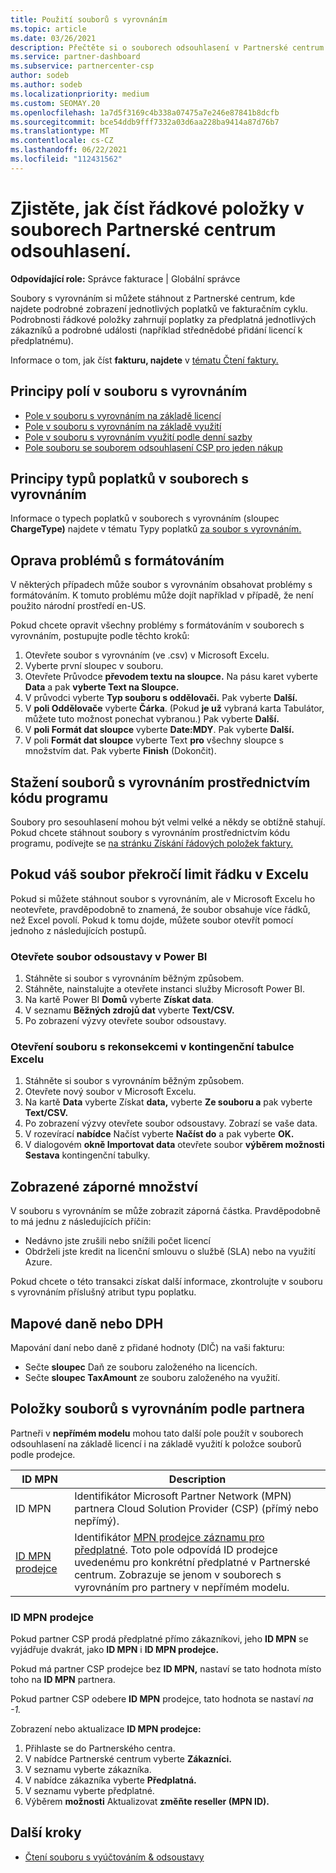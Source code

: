 ```yaml
---
title: Použití souborů s vyrovnáním
ms.topic: article
ms.date: 03/26/2021
description: Přečtěte si o souborech odsouhlasení v Partnerské centrum a o tom, jak interpretovat podrobná zobrazení řádkové položky poplatků za dané fakturační období.
ms.service: partner-dashboard
ms.subservice: partnercenter-csp
author: sodeb
ms.author: sodeb
ms.localizationpriority: medium
ms.custom: SEOMAY.20
ms.openlocfilehash: 1a7d5f3169c4b338a07475a7e246e87841b8dcfb
ms.sourcegitcommit: bce54ddb9fff7332a03d6aa228ba9414a87d76b7
ms.translationtype: MT
ms.contentlocale: cs-CZ
ms.lasthandoff: 06/22/2021
ms.locfileid: "112431562"
---
```

# <a name="learn-how-to-read-the-line-items-in-your-partner-center-reconciliation-files"></a>Zjistěte, jak číst řádkové položky v souborech Partnerské centrum odsouhlasení.

**Odpovídající role:** Správce fakturace | Globální správce

Soubory s vyrovnáním si můžete stáhnout z Partnerské centrum, kde najdete podrobné zobrazení jednotlivých poplatků ve fakturačním cyklu. Podrobnosti řádkové položky zahrnují poplatky za předplatná jednotlivých zákazníků a podrobné události (například střednědobé přidání licencí k předplatnému).

Informace o tom, jak číst **fakturu, najdete** v [tématu Čtení faktury.](read-your-bill.md)

## <a name="understand-reconciliation-file-fields"></a>Principy polí v souboru s vyrovnáním

- [Pole v souboru s vyrovnáním na základě licencí](license-based-recon-files.md)
- [Pole v souboru s vyrovnáním na základě využití](usage-based-recon-files.md)
- [Pole v souboru s vyrovnáním využití podle denní sazby](daily-rated-usage-recon-files.md)
- [Pole souboru se souborem odsouhlasení CSP pro jeden nákup](modern-invoice-reconciliation-file.md)

## <a name="understand-charge-types-in-reconciliation-files"></a>Principy typů poplatků v souborech s vyrovnáním

Informace o typech poplatků v souborech s vyrovnáním (sloupec **ChargeType)** najdete v tématu Typy poplatků [za soubor s vyrovnáním.](recon-file-charge-types.md)

## <a name="fix-formatting-issues"></a>Oprava problémů s formátováním

V některých případech může soubor s vyrovnáním obsahovat problémy s formátováním. K tomuto problému může dojít například v případě, že není použito národní prostředí en-US.

Pokud chcete opravit všechny problémy s formátováním v souborech s vyrovnáním, postupujte podle těchto kroků:

1. Otevřete soubor s vyrovnáním (ve .csv) v Microsoft Excelu.
2. Vyberte první sloupec v souboru.
3. Otevřete Průvodce **převodem textu na sloupce.** Na pásu karet vyberte **Data** a pak **vyberte Text na Sloupce.**
4. V průvodci vyberte **Typ souboru s oddělovači.** Pak vyberte **Další.**
5. V **poli Oddělovače** vyberte **Čárka**. (Pokud **je už** vybraná karta Tabulátor, můžete tuto možnost ponechat vybranou.) Pak vyberte **Další.**
6. V **poli Formát dat sloupce** vyberte **Date:MDY**. Pak vyberte **Další.**
7. V poli **Formát dat sloupce** vyberte Text **pro** všechny sloupce s množstvím dat. Pak vyberte **Finish** (Dokončit).

## <a name="download-reconciliation-files-programmatically"></a>Stažení souborů s vyrovnáním prostřednictvím kódu programu

Soubory pro sesouhlasení mohou být velmi velké a někdy se obtížně stahují. Pokud chcete stáhnout soubory s vyrovnáním prostřednictvím kódu programu, podívejte se [na stránku Získání řádových položek faktury.](/partner-center/develop/get-invoiceline-items)

## <a name="if-your-file-exceeds-the-row-limit-in-excel"></a>Pokud váš soubor překročí limit řádku v Excelu

Pokud si můžete stáhnout soubor s vyrovnáním, ale v Microsoft Excelu ho neotevřete, pravděpodobně to znamená, že soubor obsahuje více řádků, než Excel povolí. Pokud k tomu dojde, můžete soubor otevřít pomocí jednoho z následujících postupů.

### <a name="open-a-recon-file-in-power-bi"></a>Otevřete soubor odsoustavy v Power BI

1. Stáhněte si soubor s vyrovnáním běžným způsobem.
2. Stáhněte, nainstalujte a otevřete instanci služby Microsoft Power BI.
3. Na kartě Power BI **Domů** vyberte **Získat data**.
4. V seznamu **Běžných zdrojů dat** vyberte **Text/CSV.**
5. Po zobrazení výzvy otevřete soubor odsoustavy.

### <a name="open-a-recon-file-in-an-excel-pivot-table"></a>Otevření souboru s rekonsekcemi v kontingenční tabulce Excelu

1. Stáhněte si soubor s vyrovnáním běžným způsobem.
2. Otevřete nový soubor v Microsoft Excelu.
3. Na kartě **Data** vyberte Získat **data,** vyberte **Ze souboru a** pak vyberte **Text/CSV.**
4. Po zobrazení výzvy otevřete soubor odsoustavy. Zobrazí se vaše data.
5. V rozevírací **nabídce** Načíst vyberte **Načíst do** a pak vyberte **OK.**
6. V dialogovém **okně Importovat data** otevřete soubor **výběrem možnosti Sestava** kontingenční tabulky.

## <a name="negative-amount-displayed"></a>Zobrazené záporné množství

V souboru s vyrovnáním se může zobrazit záporná částka. Pravděpodobně to má jednu z následujících příčin:

- Nedávno jste zrušili nebo snížili počet licencí
- Obdrželi jste kredit na licenční smlouvu o službě (SLA) nebo na využití Azure.

Pokud chcete o této transakci získat další informace, zkontrolujte v souboru s vyrovnáním příslušný atribut typu poplatku.

## <a name="map-taxes-or-vat"></a>Mapové daně nebo DPH

Mapování daní nebo daně z přidané hodnoty (DIČ) na vaši fakturu:

- Sečte **sloupec** Daň ze souboru založeného na licencích.
- Sečte **sloupec TaxAmount** ze souboru založeného na využití.

## <a name="itemize-reconciliation-files-by-partner"></a>Položky souborů s vyrovnáním podle partnera

Partneři v **nepřímém modelu** mohou tato další pole použít v souborech odsouhlasení na základě licencí i na základě využití k položce souborů podle prodejce.

| ID MPN | Description |
| ------ | ----------- |
| ID MPN | Identifikátor Microsoft Partner Network (MPN) partnera Cloud Solution Provider (CSP) (přímý nebo nepřímý). |
| [ID MPN prodejce](#reseller-mpn-id) | Identifikátor [MPN prodejce záznamu pro předplatné](#reseller-mpn-id). Toto pole odpovídá ID prodejce uvedenému pro konkrétní předplatné v Partnerské centrum. Zobrazuje se jenom v souborech s vyrovnáním pro partnery v nepřímém modelu. |

### <a name="reseller-mpn-id"></a>ID MPN prodejce

Pokud partner CSP prodá předplatné přímo zákazníkovi, jeho **ID MPN** se vyjádřuje dvakrát, jako **ID MPN** i **ID MPN prodejce.**

Pokud má partner CSP prodejce bez **ID MPN,** nastaví se tato hodnota místo toho na **ID MPN** partnera.

Pokud partner CSP odebere **ID MPN** prodejce, tato hodnota se nastaví *na -1.*

Zobrazení nebo aktualizace **ID MPN prodejce:**

1. Přihlaste se do Partnerského centra.
2. V nabídce Partnerské centrum vyberte **Zákazníci.**
3. V seznamu vyberte zákazníka.
4. V nabídce zákazníka vyberte **Předplatná.**
5. V seznamu vyberte předplatné.
6. Výběrem **možnosti** Aktualizovat **změňte reseller (MPN ID).**

## <a name="next-steps"></a>Další kroky

- [Čtení souboru s vyúčtováním & odsoustavy](read-your-bill.md) 